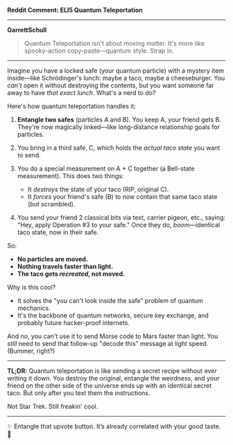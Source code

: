 **Reddit Comment: ELI5 Quantum Teleportation**

---

**GarrettSchull**  
> Quantum Teleportation isn't about moving matter. It's more like spooky-action copy-paste—quantum style. Strap in.

---

Imagine you have a locked safe (your quantum particle) with a mystery item inside—like Schrödinger's lunch: maybe a taco, maybe a cheeseburger. You *can't* open it without destroying the contents, but you want someone far away to have *that exact lunch*. What's a nerd to do?

Here's how quantum teleportation handles it:

1. **Entangle two safes** (particles A and B). You keep A, your friend gets B. They're now magically linked—like long-distance relationship goals for particles.

2. You bring in a third safe, C, which holds the *actual taco state* you want to send.

3. You do a special measurement on A + C together (a Bell-state measurement). This does two things:
   - It *destroys* the state of your taco (RIP, original C).
   - It *forces* your friend's safe (B) to now contain that same taco state (but scrambled).

4. You send your friend 2 classical bits via text, carrier pigeon, etc., saying: "Hey, apply Operation #3 to your safe." Once they do, *boom*—identical taco state, now in their safe.

So:
- **No particles are moved.**
- **Nothing travels faster than light.**
- **The taco gets *recreated*, not moved.**

Why is this cool?
- It solves the "you can't look inside the safe" problem of quantum mechanics.
- It's the backbone of quantum networks, secure key exchange, and probably future hacker-proof internets.

And no, you can't use it to send Morse code to Mars faster than light. You *still* need to send that follow-up "decode this" message at light speed. (Bummer, right?)

---

**TL;DR:**
Quantum teleportation is like sending a secret recipe without ever writing it down. You destroy the original, entangle the weirdness, and your friend on the other side of the universe ends up with an identical secret taco. But only after you text them the instructions.

Not Star Trek. Still freakin' cool.

---

✨ Entangle that upvote button. It’s already correlated with your good taste. 🚀

